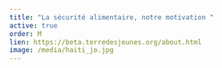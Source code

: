 ```yaml
---
title: "La sécurité alimentaire, notre motivation "
active: true
order: M
lien: https://beta.terredesjeunes.org/about.html
image: /media/haiti_jo.jpg
---
```

